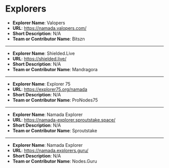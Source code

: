 # Explorers

- **Explorer Name**: Valopers
- **URL**: https://namada.valopers.com/
- **Short Description**: N/A
- **Team or Contributor Name**: Bitszn

---
- **Explorer Name**: Shielded.Live
- **URL**: https://shielded.live/
- **Short Description**: N/A
- **Team or Contributor Name**: Mandragora

---
- **Explorer Name**: Explorer 75
- **URL**: https://explorer75.org/namada
- **Short Description**: N/A
- **Team or Contributor Name**: ProNodes75

---
- **Explorer Name**: Namada Explorer
- **URL**: https://namada-explorer.sproutstake.space/
- **Short Description**: N/A
- **Team or Contributor Name**: Sproutstake

---
- **Explorer Name**: Namada Explorer
- **URL**: https://namada.explorers.guru/
- **Short Description**: N/A
- **Team or Contributor Name**: Nodes.Guru


